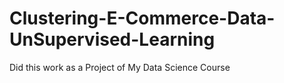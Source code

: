 # Clustering-E-Commerce-Data-UnSupervised-Learning
Did this work as a Project of My Data Science Course
